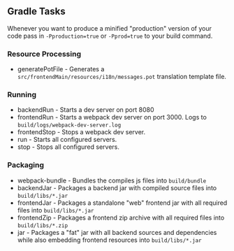 ## Gradle Tasks
Whenever you want to produce a minified "production" version of your code pass in `-Pproduction=true` or `-Pprod=true` to your build command.
### Resource Processing
* generatePotFile - Generates a `src/frontendMain/resources/i18n/messages.pot` translation template file.
### Running
* backendRun - Starts a dev server on port 8080
* frontendRun - Starts a webpack dev server on port 3000. Logs to `build/logs/webpack-dev-server.log`
* frontendStop - Stops a webpack dev server.
* run - Starts all configured servers.
* stop - Stops all configured servers.
### Packaging
* webpack-bundle - Bundles the compiles js files into `build/bundle`
* backendJar - Packages a backend jar with compiled source files into `build/libs/*.jar`
* frontendJar - Packages a standalone "web" frontend jar with all required files into `build/libs/*.jar`
* frontendZip - Packages a frontend zip archive with all required files into `build/libs/*.zip`
* jar - Packages a "fat" jar with all backend sources and dependencies while also embedding frontend resources into `build/libs/*.jar`
